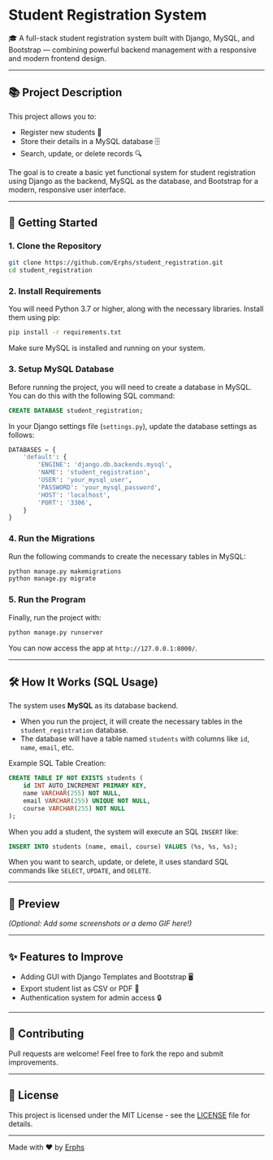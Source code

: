 # Student Registration System

🎓 A full-stack student registration system built with Django, MySQL, and Bootstrap — combining powerful backend management with a responsive and modern frontend design.

---

## 📚 Project Description
This project allows you to:

- Register new students 📄
- Store their details in a MySQL database 🗄️
- Search, update, or delete records 🔍

The goal is to create a basic yet functional system for student registration using Django as the backend, MySQL as the database, and Bootstrap for a modern, responsive user interface.

---

## 🚀 Getting Started

### 1. Clone the Repository

```bash
git clone https://github.com/Erphs/student_registration.git
cd student_registration
```

### 2. Install Requirements

You will need Python 3.7 or higher, along with the necessary libraries. Install them using pip:

```bash
pip install -r requirements.txt
```

Make sure MySQL is installed and running on your system.

### 3. Setup MySQL Database

Before running the project, you will need to create a database in MySQL. You can do this with the following SQL command:

```sql
CREATE DATABASE student_registration;
```

In your Django settings file (`settings.py`), update the database settings as follows:

```python
DATABASES = {
    'default': {
        'ENGINE': 'django.db.backends.mysql',
        'NAME': 'student_registration',
        'USER': 'your_mysql_user',
        'PASSWORD': 'your_mysql_password',
        'HOST': 'localhost',
        'PORT': '3306',
    }
}
```

### 4. Run the Migrations

Run the following commands to create the necessary tables in MySQL:

```bash
python manage.py makemigrations
python manage.py migrate
```

### 5. Run the Program

Finally, run the project with:

```bash
python manage.py runserver
```

You can now access the app at `http://127.0.0.1:8000/`.

---

## 🛠 How It Works (SQL Usage)

The system uses **MySQL** as its database backend.

- When you run the project, it will create the necessary tables in the `student_registration` database.
- The database will have a table named `students` with columns like `id`, `name`, `email`, etc.

Example SQL Table Creation:

```sql
CREATE TABLE IF NOT EXISTS students (
    id INT AUTO_INCREMENT PRIMARY KEY,
    name VARCHAR(255) NOT NULL,
    email VARCHAR(255) UNIQUE NOT NULL,
    course VARCHAR(255) NOT NULL
);
```

When you add a student, the system will execute an SQL `INSERT` like:

```sql
INSERT INTO students (name, email, course) VALUES (%s, %s, %s);
```

When you want to search, update, or delete, it uses standard SQL commands like `SELECT`, `UPDATE`, and `DELETE`.

---

## 📸 Preview

*(Optional: Add some screenshots or a demo GIF here!)*

---

## ✨ Features to Improve

- Adding GUI with Django Templates and Bootstrap 🖥️
- Export student list as CSV or PDF 📄
- Authentication system for admin access 🔒

---

## 🤝 Contributing

Pull requests are welcome! Feel free to fork the repo and submit improvements.

---

## 📄 License

This project is licensed under the MIT License - see the [LICENSE](LICENSE) file for details.


---

Made with ❤️ by [Erphs](https://github.com/Erphs)
